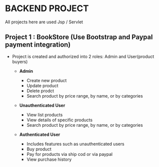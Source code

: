 # BACKEND PROJECT
All projects here are used Jsp / Servlet

## Project 1 : BookStore (Use Bootstrap and Paypal payment integration)
  - Project is created and authorized into 2 roles: Admin and User(product buyers)
    - **Admin**
      - Create new product
      - Update product
      - Delete prodct
      - Search product by price range, by name, or by categories
     
     - **Unauthenticated User**
        - View list products
        - View details of specific products
        - Search product by price range, by name, or by categories
        
      - **Authenticated User**
        - Includes features such as unauthenticated users
        - Buy product
        - Pay for products via ship cod or via paypal
        - View purchase history
     
